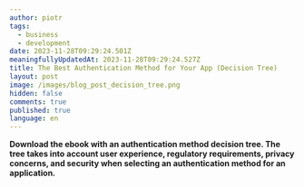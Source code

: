 ```yaml
---
author: piotr
tags:
  - business
  - development
date: 2023-11-28T09:29:24.501Z
meaningfullyUpdatedAt: 2023-11-28T09:29:24.527Z
title: The Best Authentication Method for Your App (Decision Tree)
layout: post
image: /images/blog_post_decision_tree.png
hidden: false
comments: true
published: true
language: en
---
```

**Download the ebook with an authentication method decision tree. The tree takes into account user experience, regulatory requirements, privacy concerns, and security when selecting an authentication method for an application.**